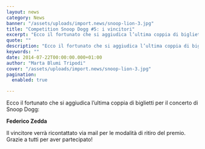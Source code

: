 ```yaml
---
layout: news
category: News
banner: "/assets/uploads/import.news/snoop-lion-3.jpg"
title: "Competition Snoop Dogg #5: i vincitori"
excerpt: "Ecco il fortunato che si aggiudica l’ultima coppia di biglietti per il concerto di Snoop Dogg: Federico Zedda Il vincitore verrà ricontattato via mail per le modalità di ritiro del premio. Grazie a tutti per aver partecipato!  "
quote: ""
description: "Ecco il fortunato che si aggiudica l’ultima coppia di biglietti per il concerto di Snoop Dogg: Federico Zedda Il vincitore verrà ricontattato via mail per le modalità di ritiro del premio. Grazie a tutti per aver partecipato!  "
keywords: ""
date: 2014-07-22T00:00:00.000+01:00
author: "Marta Blumi Tripodi"
cover: "/assets/uploads/import.news/snoop-lion-3.jpg"
pagination:
  enabled: true

---
```


[](https://hotmc.com/wp-content/uploads/2013/06/snoop-lion-3.jpg)

Ecco il fortunato che si aggiudica l’ultima coppia di biglietti per il concerto di Snoop Dogg:

**Federico Zedda**

Il vincitore verrà ricontattato via mail per le modalità di ritiro del premio. Grazie a tutti per aver partecipato!